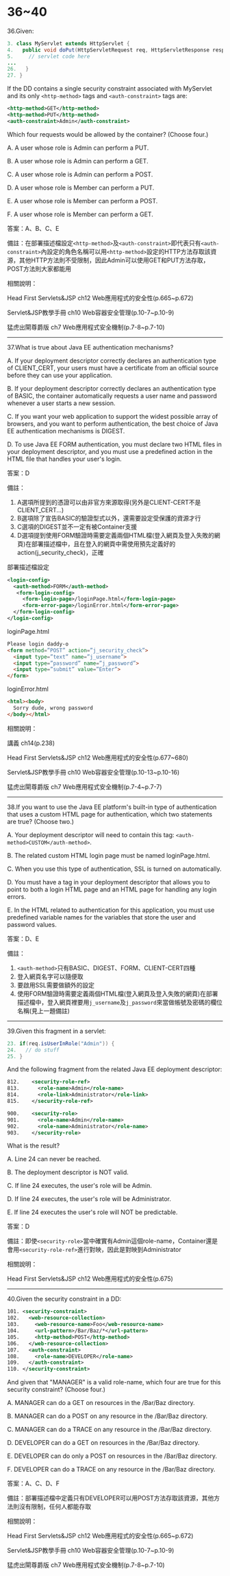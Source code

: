36~40
========================
36.Given: 

```java
3. class MyServlet extends HttpServlet { 
4.   public void doPut(HttpServletRequest req, HttpServletResponse resp) throws ServletException, IOException { 
5.     // servlet code here 
... 
26.   } 
27. } 
```

If the DD contains a single security constraint associated with MyServlet and its only `<http-method>` tags and `<auth-constraint>` tags are: 

```xml
<http-method>GET</http-method> 
<http-method>PUT</http-method> 
<auth-constraint>Admin</auth-constraint> 
```

Which four requests would be allowed by the container? (Choose four.)

A.   A user whose role is Admin can perform a PUT. 

B.   A user whose role is Admin can perform a GET. 

C.   A user whose role is Admin can perform a POST. 

D.   A user whose role is Member can perform a PUT. 

E.   A user whose role is Member can perform a POST. 

F.   A user whose role is Member can perform a GET.

<!--sec data-title="解析" data-id="section36_2" data-collapse=true ces-->
答案：A、B、C、E

備註：在部署描述檔設定`<http-method>`及`<auth-constraint>`即代表只有`<auth-constraint>`內設定的角色名稱可以用`<http-method>`設定的HTTP方法存取該資源，其他HTTP方法則不受限制，因此Admin可以使用GET和PUT方法存取，POST方法則大家都能用

相關說明：

Head First Servlets&JSP ch12 Web應用程式的安全性(p.665~p.672)

Servlet&JSP教學手冊 ch10 Web容器安全管理(p.10-7~p.10-9)

猛虎出閘尊爵版 ch7 Web應用程式安全機制(p.7-8~p.7-10)
<!--endsec-->

---
37.What is true about Java EE authentication mechanisms?

A.   If your deployment descriptor correctly declares an authentication type of CLIENT_CERT, your users must have a certificate from an official source before they can use your application. 

B.   If your deployment descriptor correctly declares an authentication type of BASIC, the container automatically requests a user name and password whenever a user starts a new session.

C.   If you want your web application to support the widest possible array of browsers, and you want to perform authentication, the best choice of Java EE authentication mechanisms is DIGEST. 

D.   To use Java EE FORM authentication, you must declare two HTML files in your deployment descriptor, and you must use a predefined action in the HTML file that handles your user's login.

<!--sec data-title="解析" data-id="section37_2" data-collapse=true ces-->
答案：D

備註：

1. A選項所提到的憑證可以由非官方來源取得(另外是CLIENT-CERT不是CLIENT_CERT...)
2. B選項除了宣告BASIC的驗證型式以外，還需要設定受保護的資源才行
3. C選項的DIGEST並不一定有被Container支援
4. D選項提到使用FORM驗證時需要定義兩個HTML檔(登入網頁及登入失敗的網頁)在部署描述檔中，且在登入的網頁中需使用預先定義好的action(j_security_check)，正確

部署描述檔設定

```xml
<login-config>
  <auth-method>FORM</auth-method>
   <form-login-config>
     <form-login-page>/loginPage.html</form-login-page>
     <form-error-page>/loginError.html</form-error-page>
  </form-login-config>
</login-config>
```

loginPage.html

```html
Please login daddy-o
<form method=”POST” action=”j_security_check”>
  <input type=”text” name=”j_username”>
  <input type=”password” name=”j_password”>
  <input type=”submit” value=”Enter”>
</form>
```

loginError.html

```html
<html><body>
  Sorry dude, wrong password
</body></html>
```


相關說明：

講義 ch14(p.238)

Head First Servlets&JSP ch12 Web應用程式的安全性(p.677~680)

Servlet&JSP教學手冊 ch10 Web容器安全管理(p.10-13~p.10-16)

猛虎出閘尊爵版 ch7 Web應用程式安全機制(p.7-4~p.7-7)
<!--endsec-->

---
38.If you want to use the Java EE platform's built-in type of authentication that uses a custom HTML page for authentication, which two statements are true? (Choose two.)

A.   Your deployment descriptor will need to contain this tag: `<auth-method>CUSTOM</auth-method>`. 

B.   The related custom HTML login page must be named loginPage.html. 

C.   When you use this type of authentication, SSL is turned on automatically. 

D.   You must have a tag in your deployment descriptor that allows you to point to both a login HTML page and an HTML page for handling any login errors. 

E.   In the HTML related to authentication for this application, you must use predefined variable names for the variables that store the user and password values.

<!--sec data-title="解析" data-id="section38_2" data-collapse=true ces-->
答案：D、E

備註：

1. `<auth-method>`只有BASIC、DIGEST、FORM、CLIENT-CERT四種
2. 登入網頁名字可以隨便取
3. 要啟用SSL需要做額外的設定
4. 使用FORM驗證時需要定義兩個HTML檔(登入網頁及登入失敗的網頁)在部署描述檔中，登入網頁裡要用`j_username`及`j_password`來當做帳號及密碼的欄位名稱(見上一題備註)
<!--endsec-->

---
39.Given this fragment in a servlet: 

```java
23. if(req.isUserInRole("Admin")) { 
24.   // do stuff 
25. } 
```

And the following fragment from the related Java EE deployment descriptor: 

```xml
812.    <security-role-ref> 
813.      <role-name>Admin</role-name> 
814.      <role-link>Administrator</role-link> 
815.    </security-role-ref> 

900.    <security-role> 
901.      <role-name>Admin</role-name> 
902.      <role-name>Administrator</role-name> 
903.    </security-role> 
```

What is the result?

A.   Line 24 can never be reached. 

B.   The deployment descriptor is NOT valid. 

C.   If line 24 executes, the user's role will be Admin. 

D.   If line 24 executes, the user's role will be Administrator. 

E.   If line 24 executes the user's role will NOT be predictable.

<!--sec data-title="解析" data-id="section39_2" data-collapse=true ces-->
答案：D

備註：即使`<security-role>`當中確實有Admin這個role-name，Container還是會用`<security-role-ref>`進行對映，因此是對映到Administrator

相關說明：

Head First Servlets&JSP ch12 Web應用程式的安全性(p.675)
<!--endsec-->

---
40.Given the security constraint in a DD: 

```xml
101. <security-constraint> 
102.   <web-resource-collection> 
103.     <web-resource-name>Foo</web-resource-name> 
104.     <url-pattern>/Bar/Baz/*</url-pattern> 
105.     <http-method>POST</http-method> 
106.   </web-resource-collection> 
107.   <auth-constraint> 
108.     <role-name>DEVELOPER</role-name> 
109.   </auth-constraint> 
110. </security-constraint> 
```

And given that "MANAGER" is a valid role-name, which four are true for this security constraint? (Choose four.)

A.   MANAGER can do a GET on resources in the /Bar/Baz directory.

B.   MANAGER can do a POST on any resource in the /Bar/Baz directory. 

C.   MANAGER can do a TRACE on any resource in the /Bar/Baz directory. 

D.   DEVELOPER can do a GET on resources in the /Bar/Baz directory. 

E.   DEVELOPER can do only a POST on resources in the /Bar/Baz directory. 

F.   DEVELOPER can do a TRACE on any resource in the /Bar/Baz directory.

<!--sec data-title="解析" data-id="section40_2" data-collapse=true ces-->
答案：A、C、D、F

備註：部署描述檔中定義只有DEVELOPER可以用POST方法存取該資源，其他方法則沒有限制，任何人都能存取

相關說明：

Head First Servlets&JSP ch12 Web應用程式的安全性(p.665~p.672)

Servlet&JSP教學手冊 ch10 Web容器安全管理(p.10-7~p.10-9)

猛虎出閘尊爵版 ch7 Web應用程式安全機制(p.7-8~p.7-10)
<!--endsec-->